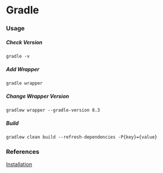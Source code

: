 # Gradle

### Usage

##### Check Version

```
gradle -v
```

##### Add Wrapper

```
gradle wrapper
```

##### Change Wrapper Version

```
gradlew wrapper --gradle-version 8.3
```

##### Build

```
gradlew clean build --refresh-dependencies -P{key}={value}
```

### References

[Installation](https://gradle.org/install/)
